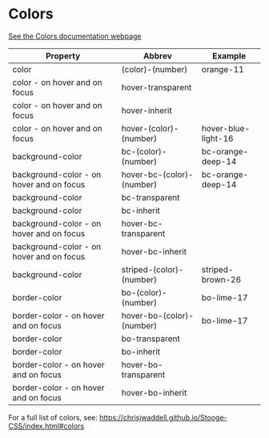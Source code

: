 # Colors

[See the Colors documentation webpage](https://chrisjwaddell.github.io/Stooge-CSS/colors.html)

| Property |Abbrev| Example |
|----------|--------|--------|
| color | (color)-(number) | orange-11 |
| color  - on hover and on focus | hover-transparent | |
| color  - on hover and on focus | hover-inherit | |
| color  - on hover and on focus | hover-(color)-(number) | hover-blue-light-16 |
| background-color | bc-(color)-(number) | bc-orange-deep-14 |
| background-color - on hover and on focus | hover-bc-(color)-(number) | bc-orange-deep-14 |
| background-color | bc-transparent | |
| background-color | bc-inherit | |
| background-color - on hover and on focus | hover-bc-transparent | |
| background-color - on hover and on focus | hover-bc-inherit | |
| background-color | striped-(color)-(number) | striped-brown-26 |
| border-color | bo-(color)-(number) | bo-lime-17 |
| border-color  - on hover and on focus | hover-bo-(color)-(number) | bo-lime-17 |
| border-color |  bo-transparent |  |
| border-color |  bo-inherit |  |
| border-color - on hover and on focus | hover-bo-transparent |  |
| border-color - on hover and on focus | hover-bo-inherit |  |


For a full list of colors, see:
https://chrisjwaddell.github.io/Stooge-CSS/index.html#colors

